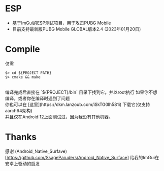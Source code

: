 # ESP
- 基于ImGui的ESP测试项目，用于攻击PUBG Mobile<br>
- 目前支持最新版PUBG Mobile GLOBAL版本2.4 (2023年01月20日)<br>

# Compile
仅需<br>
```shell
$> cd ${PROJECT PATH}
$> cmake && make
```
<br>
编译完成后直接在 `${PROJECT}/bin` 目录下找到它，并以root执行
如果你不想编译，或者你在编译时遇到了问题<br>
你也可以在 [这里](https://dkm.lanzoub.com/iSkTG0lh581i) 下载它(仅支持aarch64架构)<br>
并且仅在Android 12上面测试过，因为我没有其他机器。<br>

# Thanks
感谢 (Android_Native_Surfave)[https://github.com/SsageParuders/Android_Native_Surface] 给我的ImGui在安卓上驱动的启发
